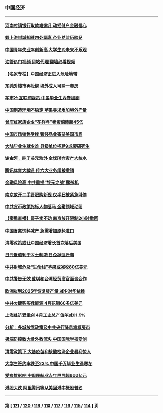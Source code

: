 ### 中国经济
---
#### [河南村镇银行取款难逾月 动摇储户金融信心](../../pages/ncid283/n13743006.md?05230845) 
#### [躲上海封城却遭四处隔离 企业总监历险记](../../pages/ncid283/n13742979.md?05230845) 
#### [中国青年失业率创新高 大学生对未来不乐观](../../pages/ncid283/n13742969.md?05230845) 
#### [油管热门视频 网站代理 翻墙必看视频](http://209.222.30.114:81/youtube.html?05230845)
#### [【名家专栏】中国经济正进入危险地带](../../pages/ncid283/n13742856.md?05230845) 
#### [东莞对楼市再松绑 境外成人可购一套房](../../pages/ncid283/n13742732.md?05230845) 
#### [车市冷 互联网裁员 中国毕业生内卷加剧](../../pages/ncid283/n13742607.md?05230845) 
#### [中国制造环境不稳定 苹果寻求增加境外产量](../../pages/ncid283/n13742351.md?05230845) 
#### [曾庆红家族企业“花样年”卖资偿债超45亿](../../pages/ncid283/n13742358.md?05230845) 
#### [中国市场销售受挫 奢侈品业寄望美国市场](../../pages/ncid283/n13742248.md?05230845) 
#### [大陆毕业生就业难 县级单位招聘9成要研究生](../../pages/ncid283/n13742186.md?05230845) 
#### [谢金河：除了美元涨外 全球所有资产大缩水](../../pages/ncid283/n13742038.md?05230845) 
#### [腾讯体育大裁员 传六大业务组被撤销](../../pages/ncid283/n13742080.md?05230845) 
#### [金融风险高 中共重提“银元之战”露杀机](../../pages/ncid283/n13742039.md?05230845) 
#### [南京放开二手房限购新规 仅半日被紧急叫停](../../pages/ncid283/n13741971.md?05230845) 
#### [中共货币政策指标人物落马 金融领域动荡](../../pages/ncid283/n13741950.md?05230845) 
#### [【秦鹏直播】房子卖不动 南京放开限制2小时撤回](../../pages/ncid283/n13741862.md?05230845) 
#### [中国畜禽饲料减产 急需增加原料进口](../../pages/ncid283/n13741776.md?05230845) 
#### [清零政策或让中国经济增长首次落后美国](../../pages/ncid283/n13741818.md?05230845) 
#### [日元贬值利于本土制造 日企掀回迁潮](../../pages/ncid283/n13741770.md?05230845) 
#### [中共封城危及“生命线”苹果或减收80亿美元](../../pages/ncid283/n13741762.md?05230845) 
#### [中共警告无效 戴琪和台湾经贸高官面谈合作](../../pages/ncid283/n13741718.md?05230845) 
#### [欧洲拟到2025年恢复镁产量 减少对华依赖](../../pages/ncid283/n13741694.md?05230845) 
#### [中共大肆购买俄能源 4月花销60多亿美元](../../pages/ncid283/n13741698.md?05230845) 
#### [上海经济受重创 4月工业总产值年减61.5%](../../pages/ncid283/n13741423.md?05230845) 
#### [分析：多城放宽政策及中共央行降息难救房市](../../pages/ncid283/n13741415.md?05230845) 
#### [极端防控致大量外教流失 中国国际学校受创](../../pages/ncid283/n13741383.md?05230845) 
#### [清零政策下 大陆疫苗和核酸检测企业暴利惊人](../../pages/ncid283/n13741225.md?05230845) 
#### [大学生签约率跌至23% 中国千万毕业生遇寒冬](../../pages/ncid283/n13741056.md?05230845) 
#### [受疫情影响 中国民航业去年巨亏超800亿元](../../pages/ncid283/n13741096.md?05230845) 
#### [港股大跌 阿里腾讯等从美回港中概股普跌](../../pages/ncid283/n13741060.md?05230845) 

---
#### 第 [ [121](./121.md?05230845) / [120](./120.md?05230845) / [119](./119.md?05230845) / [118](./118.md?05230845) / [117](./117.md?05230845) / [116](./116.md?05230845) / [115](./115.md?05230845) / [114](./114.md?05230845) ] 页
